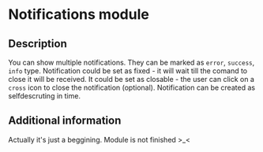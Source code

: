 # Notifications module 

## Description

You can show multiple notifications. They can be marked as `error`, `success`, `info` type. Notification could be set as fixed - it will wait till the comand to close it will be received. It could be set as closable - the user can click on a `cross` icon to close the notification (optional). Notification can be created as selfdescruting in time. 

## Additional information

Actually it's just a beggining. Module is not finished >_<